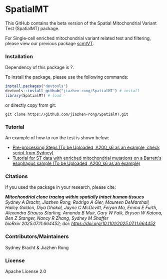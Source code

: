 # SpatialMT
This GitHub contains the beta version of the Spatial Mitochondrial Variant Test (SpatialMT) package.

For Single-cell enriched mitochondrial variant related test and filtering, please view our previous package [scmtVT](https://github.com/jiazhen-rong/scmtVT).


### Installation
Dependency of this package is ?.

To install the package, please use the following commands:
``` r
install.packages("devtools")
devtools::install_github("jiazhen-rong/SpatialMT") # install
library(SpatialMT) # load
```
or directly copy from git:
``` linux
git clone https://github.com/jiazhen-rong/SpatialMT.git
```
### Tutorial

An example of how to run the  test is shown below:
- [Pre-processing Steps (To be Uploaded, A200_s6 as an example, check script from Sydney)](TBD)
- [Tutorial for ST data with enriched mitochondrial mutations on a Barrett's esophagus sample (To be Uploaded, A200_s6 as an example)](TBD)

### Citations
If you used the package in your research, please cite:

***Mitochondrial clone tracing within spatially intact human tissues** <br/>
Sydney A Bracht, Jiazhen Rong, Rodrigo A Gier, Maureen DeMarshall, Hailey Golden, Diya Dhakal, Jayne C McDevitt, Feiyan Mo, Emma E Furth, Alexandra Strauss Starling, Amanda B Muir, Gary W Falk, Bryson W Katona, Ben Z Stanger, Nancy R Zhang, Sydney M Shaffer <br/>
bioRxiv 2025.07.11.664452; doi: https://doi.org/10.1101/2025.07.11.664452* <br/>

### Contributors/Maintainers
Sydney Bracht & Jiazhen Rong

### License
Apache License 2.0
